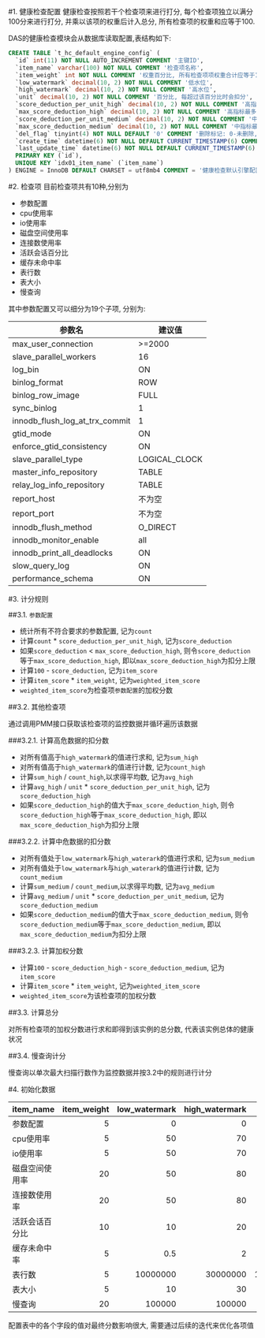 #1. 健康检查配置
健康检查按照若干个检查项来进行打分, 每个检查项独立以满分100分来进行打分, 并乘以该项的权重后计入总分, 所有检查项的权重和应等于100.

DAS的健康检查模块会从数据库读取配置,表结构如下:
```sql
CREATE TABLE `t_hc_default_engine_config` (
  `id` int(11) NOT NULL AUTO_INCREMENT COMMENT '主键ID',
  `item_name` varchar(100) NOT NULL COMMENT '检查项名称',
  `item_weight` int NOT NULL COMMENT '权重百分比, 所有检查项项权重合计应等于100',
  `low_watermark` decimal(10, 2) NOT NULL COMMENT '低水位',
  `high_watermark` decimal(10, 2) NOT NULL COMMENT '高水位',
  `unit` decimal(10, 2) NOT NULL COMMENT '百分比, 每超过该百分比时会扣分',
  `score_deduction_per_unit_high` decimal(10, 2) NOT NULL COMMENT '高指标每单位扣分分数',
  `max_score_deduction_high` decimal(10, 2) NOT NULL COMMENT '高指标最多扣分数',
  `score_deduction_per_unit_medium` decimal(10, 2) NOT NULL COMMENT '中指标每单位扣分分数',
  `max_score_deduction_medium` decimal(10, 2) NOT NULL COMMENT '中指标最多扣分数',
  `del_flag` tinyint(4) NOT NULL DEFAULT '0' COMMENT '删除标记: 0-未删除, 1-已删除',
  `create_time` datetime(6) NOT NULL DEFAULT CURRENT_TIMESTAMP(6) COMMENT '创建时间',
  `last_update_time` datetime(6) NOT NULL DEFAULT CURRENT_TIMESTAMP(6) ON UPDATE CURRENT_TIMESTAMP(6) COMMENT '最后更新时间',
  PRIMARY KEY (`id`),
  UNIQUE KEY `idx01_item_name` (`item_name`)
) ENGINE = InnoDB DEFAULT CHARSET = utf8mb4 COMMENT = '健康检查默认引擎配置表';
```


#2. 检查项
目前检查项共有10种,分别为
- 参数配置
- cpu使用率
- io使用率
- 磁盘空间使用率
- 连接数使用率
- 活跃会话百分比
- 缓存未命中率
- 表行数
- 表大小
- 慢查询

其中参数配置又可以细分为19个子项, 分别为:

|参数名                         |建议值        |
|------------------------------|-------------|
|max_user_connection           |\>=2000      |
|slave_parallel_workers        |16           |
|log_bin                       |ON           |
|binlog_format                 |ROW          |
|binlog_row_image              |FULL         |
|sync_binlog                   |1            |
|innodb_flush_log_at_trx_commit|1            |
|gtid_mode                     |ON           |
|enforce_gtid_consistency      |ON           |
|slave_parallel_type           |LOGICAL_CLOCK|
|master_info_repository        |TABLE        |
|relay_log_info_repository     |TABLE        |
|report_host                   |不为空        |
|report_port                   |不为空        |
|innodb_flush_method           |O_DIRECT     |
|innodb_monitor_enable         |all          |
|innodb_print_all_deadlocks    |ON           |
|slow_query_log                |ON           |
|performance_schema            |ON           |


#3. 计分规则

##3.1. `参数配置`
- 统计所有不符合要求的参数配置, 记为`count`
- 计算`count` * `score_deduction_per_unit_high`, 记为`score_deduction`
- 如果`score_deduction` < `max_score_deduction_high`, 则令`score_deduction`等于`max_score_deduction_high`, 即以`max_score_deduction_high`为扣分上限
- 计算`100` - `score_deduction`, 记为`item_score`
- 计算`item_score` * `item_weight`, 记为`weighted_item_score`
- `weighted_item_score`为检查项`参数配置`的加权分数


##3.2. 其他检查项

通过调用PMM接口获取该检查项的监控数据并循环遍历该数据

###3.2.1. 计算高危数据的扣分数
- 对所有值高于`high_watermark`的值进行求和, 记为`sum_high`
- 对所有值高于`high_watermark`的值进行计数, 记为`count_high`
- 计算`sum_high` / `count_high`,以求得平均数, 记为`avg_high`
- 计算`avg_high` / `unit` * `score_deduction_per_unit_high`, 记为`score_deduction_high`
- 如果`score_deduction_high`的值大于`max_score_deduction_high`, 则令`score_deduction_high`等于`max_score_deduction_high`, 即以`max_score_deduction_high`为扣分上限

###3.2.2. 计算中危数据的扣分数
- 对所有值处于`low_watermark`与`high_waterark`的值进行求和, 记为`sum_medium`
- 对所有值处于`low_watermark`与`high_waterark`的值进行计数, 记为`count_medium`
- 计算`sum_medium` / `count_medium`,以求得平均数, 记为`avg_medium`
- 计算`avg_medium` / `unit` * `score_deduction_per_unit_medium`, 记为`score_deduction_medium`
- 如果`score_deduction_medium`的值大于`max_score_deduction_medium`, 则令`score_deduction_medium`等于`max_score_deduction_medium`, 即以`max_score_deduction_medium`为扣分上限

###3.2.3. 计算加权分数
- 计算`100` - `score_deduction_high` - `score_deduction_medium`, 记为`item_score`
- 计算`item_score` * `item_weight`,  记为`weighted_item_score`
-  `weighted_item_score`为该检查项的加权分数


##3.3. 计算总分

对所有检查项的加权分数进行求和即得到该实例的总分数, 代表该实例总体的健康状况


##3.4. 慢查询计分

慢查询以单次最大扫描行数作为监控数据并按3.2中的规则进行计分


#4. 初始化数据

|item_name|item_weight|low_watermark|high_watermark|unit|score_deduction_per_unit_high|max_score_deduction_high|score_deduction_per_unit_medium|max_score_deduction_medium|
|:--------|----------:|------------:|-------------:|---:|----------------------------:|-----------------------:|------------------------------:|-------------------------:|
|参数配置     |   5|         0|         0|        0|   10|   50|   0|   0|
|cpu使用率    |   5|        50|        70|       10|   20|  100|  10|  50|
|io使用率     |   5|        50|        70|       10|   20|  100|  10|  20|
|磁盘空间使用率|  20|        50|        80|       10|   40|  100|  10|  50|
|连接数使用率  |  20|        50|        80|       10|   40|  100|  10|  50|
|活跃会话百分比|  10|        10|        20|        5|   10|   50|   5|  50|
|缓存未命中率  |   5|       0.5|         2|      0.1|   20|   50|  10|  50|
|表行数       |   5|  10000000|  30000000|  1000000|   10|   50|  10|  50|
|表大小       |   5|        10|        30|        5|   10|   50|  10|  30|
|慢查询       |  20|    100000|    100000|    10000|   10|  100|   5|  50|


配置表中的各个字段的值对最终分数影响很大, 需要通过后续的迭代来优化各项值

